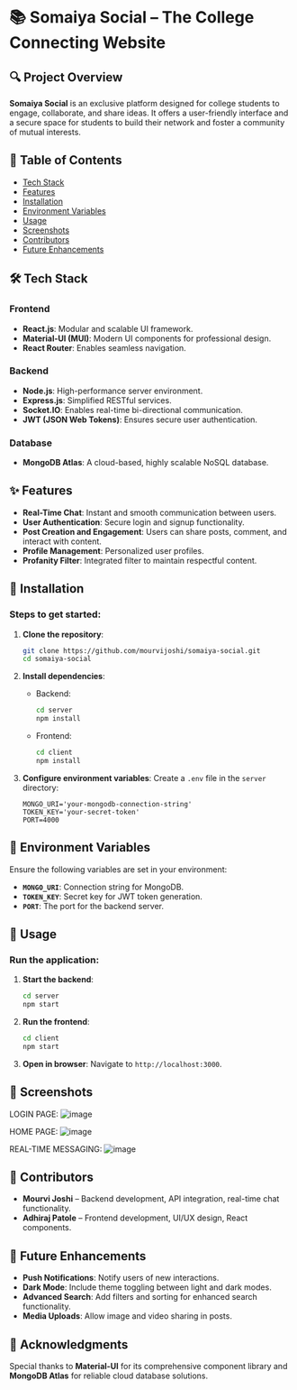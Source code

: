 
# 📚 Somaiya Social – The College Connecting Website

## 🔍 Project Overview
**Somaiya Social** is an exclusive platform designed for college students to engage, collaborate, and share ideas. It offers a user-friendly interface and a secure space for students to build their network and foster a community of mutual interests.

## 📖 Table of Contents
- [Tech Stack](#tech-stack)
- [Features](#features)
- [Installation](#installation)
- [Environment Variables](#environment-variables)
- [Usage](#usage)
- [Screenshots](#screenshots)
- [Contributors](#contributors)
- [Future Enhancements](#future-enhancements)

## 🛠️ Tech Stack
### Frontend
- **React.js**: Modular and scalable UI framework.
- **Material-UI (MUI)**: Modern UI components for professional design.
- **React Router**: Enables seamless navigation.

### Backend
- **Node.js**: High-performance server environment.
- **Express.js**: Simplified RESTful services.
- **Socket.IO**: Enables real-time bi-directional communication.
- **JWT (JSON Web Tokens)**: Ensures secure user authentication.

### Database
- **MongoDB Atlas**: A cloud-based, highly scalable NoSQL database.

## ✨ Features
- **Real-Time Chat**: Instant and smooth communication between users.
- **User Authentication**: Secure login and signup functionality.
- **Post Creation and Engagement**: Users can share posts, comment, and interact with content.
- **Profile Management**: Personalized user profiles.
- **Profanity Filter**: Integrated filter to maintain respectful content.

## 🚀 Installation
### Steps to get started:
1. **Clone the repository**:
   ```bash
   git clone https://github.com/mourvijoshi/somaiya-social.git
   cd somaiya-social
   ```

2. **Install dependencies**:
   - Backend:
     ```bash
     cd server
     npm install
     ```
   - Frontend:
     ```bash
     cd client
     npm install
     ```

3. **Configure environment variables**:
   Create a `.env` file in the `server` directory:
   ```plaintext
   MONGO_URI='your-mongodb-connection-string'
   TOKEN_KEY='your-secret-token'
   PORT=4000
   ```

## 🔧 Environment Variables
Ensure the following variables are set in your environment:
- **`MONGO_URI`**: Connection string for MongoDB.
- **`TOKEN_KEY`**: Secret key for JWT token generation.
- **`PORT`**: The port for the backend server.

## 🎯 Usage
### Run the application:
1. **Start the backend**:
   ```bash
   cd server
   npm start
   ```

2. **Run the frontend**:
   ```bash
   cd client
   npm start
   ```

3. **Open in browser**:
   Navigate to `http://localhost:3000`.

## 📸 Screenshots
LOGIN PAGE:
![image](https://github.com/user-attachments/assets/75dd644f-8955-415c-83d6-2180d548dfd3)

HOME PAGE:
![image](https://github.com/user-attachments/assets/8816686f-394c-4bef-9a18-bbeef59ab860)

REAL-TIME MESSAGING:
![image](https://github.com/user-attachments/assets/de90d6d7-cc3b-40a6-b336-0feee0f7275b)


## 🤝 Contributors
- **Mourvi Joshi** – Backend development, API integration, real-time chat functionality.
- **Adhiraj Patole** – Frontend development, UI/UX design, React components.

## 🚀 Future Enhancements
- **Push Notifications**: Notify users of new interactions.
- **Dark Mode**: Include theme toggling between light and dark modes.
- **Advanced Search**: Add filters and sorting for enhanced search functionality.
- **Media Uploads**: Allow image and video sharing in posts.

## 🙏 Acknowledgments
Special thanks to **Material-UI** for its comprehensive component library and **MongoDB Atlas** for reliable cloud database solutions.
